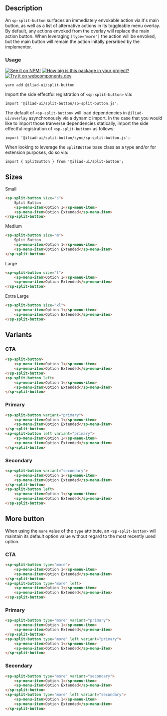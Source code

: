 ## Description

An `sp-split-button` surfaces an immediately envokable action via it's main button, as well as a list of alternative actions in its toggleable menu overlay. By default, any actions envoked from the overlay will replace the main action button. When leveraging `[type="more"]` the action will be envoked, but the main button will remain the action initally persribed by the implementor.

### Usage

[![See it on NPM!](https://img.shields.io/npm/v/@iliad-ui/split-button?style=for-the-badge)](https://www.npmjs.com/package/@iliad-ui/split-button)
[![How big is this package in your project?](https://img.shields.io/bundlephobia/minzip/@iliad-ui/split-button?style=for-the-badge)](https://bundlephobia.com/result?p=@iliad-ui/splitbutton)
[![Try it on webcomponents.dev](https://img.shields.io/badge/Try%20it%20on-webcomponents.dev-green?style=for-the-badge)](https://webcomponents.dev/edit/collection/fO75441E1Q5ZlI0e9pgq/wyDxsnwOiGaxibKODm3o/src/index.ts)

```
yarn add @iliad-ui/split-button
```

Import the side effectful registration of `<sp-split-button>` via:

```
import '@iliad-ui/split-button/sp-split-button.js';
```

The default of `<sp-split-button>` will load dependencies in `@iliad-ui/overlay` asynchronously via a dynamic import. In the case that you would like to import those tranverse dependencies statically, import the side effectful registration of `<sp-split-button>` as follows:

```
import '@iliad-ui/split-button/sync/sp-split-button.js';
```

When looking to leverage the `SplitButton` base class as a type and/or for extension purposes, do so via:

```
import { SplitButton } from '@iliad-ui/split-button';
```

## Sizes

<sp-tabs selected="m" auto label="Size Attribute Options">
<sp-tab value="s">Small</sp-tab>
<sp-tab-panel value="s">

```html
<sp-split-button size="s">
    Split Button
    <sp-menu-item>Option 1</sp-menu-item>
    <sp-menu-item>Option Extended</sp-menu-item>
</sp-split-button>
```

</sp-tab-panel>
<sp-tab value="m">Medium</sp-tab>
<sp-tab-panel value="m">

```html
<sp-split-button size="m">
    Split Button
    <sp-menu-item>Option 1</sp-menu-item>
    <sp-menu-item>Option Extended</sp-menu-item>
</sp-split-button>
```

</sp-tab-panel>
<sp-tab value="l">Large</sp-tab>
<sp-tab-panel value="l">

```html
<sp-split-button size="l">
    <sp-menu-item>Option 1</sp-menu-item>
    <sp-menu-item>Option Extended</sp-menu-item>
</sp-split-button>
```

</sp-tab-panel>
<sp-tab value="xl">Extra Large</sp-tab>
<sp-tab-panel value="xl">

```html
<sp-split-button size="xl">
    <sp-menu-item>Option 1</sp-menu-item>
    <sp-menu-item>Option Extended</sp-menu-item>
</sp-split-button>
```

</sp-tab-panel>
</sp-tabs>

## Variants

### CTA

```html
<sp-split-button>
    <sp-menu-item>Option 1</sp-menu-item>
    <sp-menu-item>Option Extended</sp-menu-item>
</sp-split-button>
<sp-split-button left>
    <sp-menu-item>Option 1</sp-menu-item>
    <sp-menu-item>Option Extended</sp-menu-item>
</sp-split-button>
```

### Primary

```html
<sp-split-button variant="primary">
    <sp-menu-item>Option 1</sp-menu-item>
    <sp-menu-item>Option Extended</sp-menu-item>
</sp-split-button>
<sp-split-button left variant="primary">
    <sp-menu-item>Option 1</sp-menu-item>
    <sp-menu-item>Option Extended</sp-menu-item>
</sp-split-button>
```

### Secondary

```html
<sp-split-button variant="secondary">
    <sp-menu-item>Option 1</sp-menu-item>
    <sp-menu-item>Option Extended</sp-menu-item>
</sp-split-button>
<sp-split-button left>
    <sp-menu-item>Option 1</sp-menu-item>
    <sp-menu-item>Option Extended</sp-menu-item>
</sp-split-button>
```

## More button

When using the `more` value of the `type` attribute, an `<sp-split-button>` will maintain its default option value without regard to the most recently used option.

### CTA

```html
<sp-split-button type="more">
    <sp-menu-item>Option 1</sp-menu-item>
    <sp-menu-item>Option Extended</sp-menu-item>
</sp-split-button>
<sp-split-button type="more" left>
    <sp-menu-item>Option 1</sp-menu-item>
    <sp-menu-item>Option Extended</sp-menu-item>
</sp-split-button>
```

### Primary

```html
<sp-split-button type="more" variant="primary">
    <sp-menu-item>Option 1</sp-menu-item>
    <sp-menu-item>Option Extended</sp-menu-item>
</sp-split-button>
<sp-split-button type="more" left variant="primary">
    <sp-menu-item>Option 1</sp-menu-item>
    <sp-menu-item>Option Extended</sp-menu-item>
</sp-split-button>
```

### Secondary

```html
<sp-split-button type="more" variant="secondary">
    <sp-menu-item>Option 1</sp-menu-item>
    <sp-menu-item>Option Extended</sp-menu-item>
</sp-split-button>
<sp-split-button type="more" left variant="secondary">
    <sp-menu-item>Option 1</sp-menu-item>
    <sp-menu-item>Option Extended</sp-menu-item>
</sp-split-button>
```
